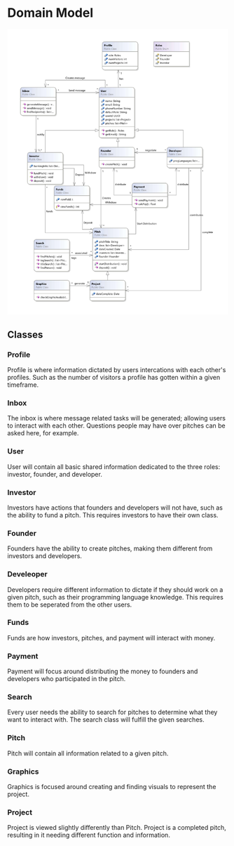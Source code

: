 # Domain Model

![MarineGEO circle logo](Auxiliary%20Files/Domain_Model.jpg)

## Classes

### Profile
Profile is where information dictated by users intercations with each other's profiles. Such as the number of visitors a profile has gotten within a given timeframe.
### Inbox
The inbox is where message related tasks will be generated; allowing users to interact with each other. Questions people may have over pitches can be asked here, for example.
### User
User will contain all basic shared information dedicated to the three roles: investor, founder, and developer.
### Investor
Investors have actions that founders and developers will not have, such as the ability to fund a pitch. This requires investors to have their own class.
### Founder
Founders have the ability to create pitches, making them different from investors and developers.
### Develeoper
Developers require different information to dictate if they should work on a given pitch, such as their programming language knowledge. This requires them to be seperated from the other users.
### Funds
Funds are how investors, pitches, and payment will interact with money.
### Payment
Payment will focus around distributing the money to founders and developers who participated in the pitch.
### Search
Every user needs the ability to search for pitches to determine what they want to interact with. The search class will fulfill the given searches.
### Pitch
Pitch will contain all information related to a given pitch.
### Graphics
Graphics is focused around creating and finding visuals to represent the project.
### Project
Project is viewed slightly differently than Pitch. Project is a completed pitch, resulting in it needing different function and information.
